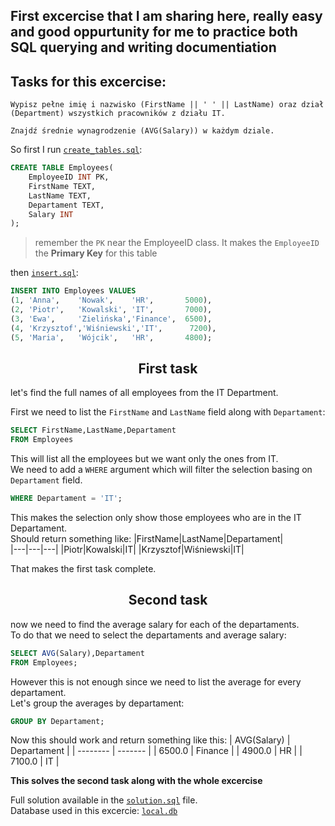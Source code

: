 ## First excercise that I am sharing here, really easy and good oppurtunity for me to practice both SQL querying and writing documentiation

## Tasks for this excercise:

```
Wypisz pełne imię i nazwisko (FirstName || ' ' || LastName) oraz dział (Department) wszystkich pracowników z działu IT.

Znajdź średnie wynagrodzenie (AVG(Salary)) w każdym dziale.
```

So first I run [`create_tables.sql`](./create_tables.sql):
```sql
CREATE TABLE Employees(
	EmployeeID INT PK,
	FirstName TEXT,
	LastName TEXT,
	Departament TEXT,
	Salary INT
);
```
> remember the `PK` near the EmployeeID class. It makes the `EmployeeID` the **Primary Key** for this table

then [`insert.sql`](./insert.sql):
```sql
INSERT INTO Employees VALUES
(1, 'Anna',    'Nowak',    'HR',       5000),
(2, 'Piotr',   'Kowalski', 'IT',       7000),
(3, 'Ewa',     'Zielińska','Finance',  6500),
(4, 'Krzysztof','Wiśniewski','IT',      7200),
(5, 'Maria',   'Wójcik',   'HR',       4800);
```
<div align="center">
<h2>First task</h2>
</div>

let's find the full names of all employees from the IT Department.

First we need to list the `FirstName` and `LastName` field along with `Departament`:
```sql
SELECT FirstName,LastName,Departament
FROM Employees
```
This will list all the employees but we want only the ones from IT.  
We need to add a `WHERE` argument which will filter the selection basing on `Departament` field.
```sql
WHERE Departament = 'IT';
```
This makes the selection only show those employees who are in the IT Departament.  
Should return something like:
|FirstName|LastName|Departament|   
|---|---|---|
|Piotr|Kowalski|IT|
|Krzysztof|Wiśniewski|IT|

That makes the first task complete. 

<div align="center">
<h2>Second task</h2>
</div>

now we need to find the average salary for each of the departaments.  
To do that we need to select the departaments and average salary:
```sql
SELECT AVG(Salary),Departament
FROM Employees;
```
However this is not enough since we need to list the average for every departament.  
Let's group the averages by departament:
```sql
GROUP BY Departament;
```
Now this should work and return something like this:
| AVG(Salary) | Departament |
| -------- | ------- |
| 6500.0 | Finance |
| 4900.0 | HR |
| 7100.0 | IT |

__This solves the second task along with the whole excercise__

Full solution available in the [`solution.sql`](./solution.sql) file.  
Database used in this excercie: [`local.db`](/local-db/local.db)